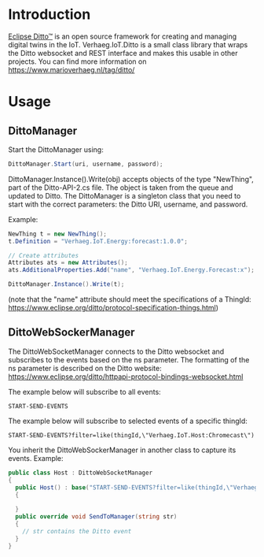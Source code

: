 # Introduction
[Eclipse Ditto™](https://www.eclipse.org/ditto/) is an open source framework for creating and managing digital twins in the IoT. Verhaeg.IoT.Ditto is a small class library that wraps the Ditto websocket and REST interface and makes this usable in other projects. You can find more information on https://www.marioverhaeg.nl/tag/ditto/

# Usage



## DittoManager
Start the DittoManager using:
```c#
DittoManager.Start(uri, username, password);
```

DittoManager.Instance().Write(obj) accepts objects of the type "NewThing", part of the Ditto-API-2.cs file. The object is taken from the queue and updated to Ditto. The DittoManager is a singleton class that you need to start with the correct parameters: the Ditto URI, username, and password.

Example:
```c#
NewThing t = new NewThing();
t.Definition = "Verhaeg.IoT.Energy:forecast:1.0.0";

// Create attributes
Attributes ats = new Attributes();
ats.AdditionalProperties.Add("name", "Verhaeg.IoT.Energy.Forecast:x");

DittoManager.Instance().Write(t);
```
(note that the "name" attribute should meet the specifications of a ThingId: https://www.eclipse.org/ditto/protocol-specification-things.html)

## DittoWebSockerManager
The DittoWebSocketManager connects to the Ditto websocket and subscribes to the events based on the ns parameter. The formatting of the ns parameter is described on the Ditto website: https://www.eclipse.org/ditto/httpapi-protocol-bindings-websocket.html

The example below will subscribe to all events:
```
START-SEND-EVENTS
```
The example below will subscribe to selected events of a specific thingId:
```
START-SEND-EVENTS?filter=like(thingId,\"Verhaeg.IoT.Host:Chromecast\")
```
You inherit the DittoWebSockerManager in another class to capture its events. Example:
```c#
public class Host : DittoWebSocketManager
{
  public Host() : base("START-SEND-EVENTS?filter=like(thingId,\"Verhaeg.IoT.Host:Chromecast\")", "Ditto_Chromecast")
  {
    
  }
  public override void SendToManager(string str)
  {
    // str contains the Ditto event
  }
}
```
